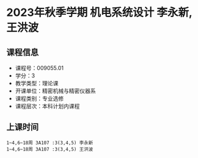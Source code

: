 # 2023年秋季学期 机电系统设计 李永新, 王洪波






## 课程信息

- 课程号：009055.01
- 学分：3
- 教学类型：理论课
- 开课单位：精密机械与精密仪器系
- 课程类别：专业选修
- 课程层次：本科计划内课程

## 上课时间

```
1~4,6~18周 3A107 :3(3,4,5) 李永新
1~4,6~18周 3A107 :3(3,4,5) 王洪波
```

